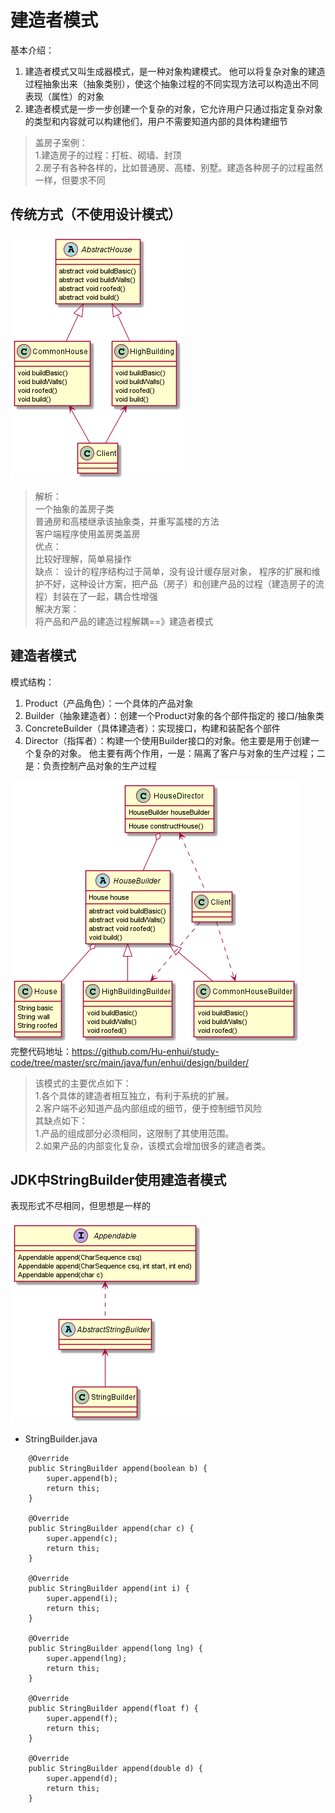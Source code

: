 # 建造者模式
基本介绍：       
1. 建造者模式又叫生成器模式，是一种对象构建模式。
他可以将复杂对象的建造过程抽象出来（抽象类别），使这个抽象过程的不同实现方法可以构造出不同表现（属性）的对象
2. 建造者模式是一步一步创建一个复杂的对象，它允许用户只通过指定复杂对象的类型和内容就可以构建他们，用户不需要知道内部的具体构建细节

> 盖房子案例：    
1.建造房子的过程：打桩、砌墙、封顶          
2.房子有各种各样的，比如普通房、高楼、别墅。建造各种房子的过程虽然一样，但要求不同      

## 传统方式（不使用设计模式）

![Alt](./img/传统方式.png) 

> 解析：       
一个抽象的盖房子类       
普通房和高楼继承该抽象类，并重写盖楼的方法       
客户端程序使用盖房类盖房            
优点：     
比较好理解，简单易操作         
缺点：
设计的程序结构过于简单，没有设计缓存层对象，
程序的扩展和维护不好，这种设计方案，把产品（房子）和创建产品的过程（建造房子的流程）封装在了一起，耦合性增强              
解决方案：           
将产品和产品的建造过程解耦==》建造者模式

## 建造者模式

模式结构：       
1. Product（产品角色）：一个具体的产品对象
2. Builder（抽象建造者）：创建一个Product对象的各个部件指定的 接口/抽象类
3. ConcreteBuilder（具体建造者）：实现接口，构建和装配各个部件
4. Director（指挥者）：构建一个使用Builder接口的对象。他主要是用于创建一个复杂的对象。
他主要有两个作用，一是：隔离了客户与对象的生产过程；二是：负责控制产品对象的生产过程

![Alt](./img/建造者模式.png)         
完整代码地址：https://github.com/Hu-enhui/study-code/tree/master/src/main/java/fun/enhui/design/builder/

> 该模式的主要优点如下：       
1.各个具体的建造者相互独立，有利于系统的扩展。      
2.客户端不必知道产品内部组成的细节，便于控制细节风险     
其缺点如下：      
1.产品的组成部分必须相同，这限制了其使用范围。        
2.如果产品的内部变化复杂，该模式会增加很多的建造者类。

  
## JDK中StringBuilder使用建造者模式
表现形式不尽相同，但思想是一样的        

![Alt](./img/StringBuilder中的建造者.png)      

- StringBuilder.java      
```puml
    @Override
    public StringBuilder append(boolean b) {
        super.append(b);
        return this;
    }

    @Override
    public StringBuilder append(char c) {
        super.append(c);
        return this;
    }

    @Override
    public StringBuilder append(int i) {
        super.append(i);
        return this;
    }

    @Override
    public StringBuilder append(long lng) {
        super.append(lng);
        return this;
    }

    @Override
    public StringBuilder append(float f) {
        super.append(f);
        return this;
    }

    @Override
    public StringBuilder append(double d) {
        super.append(d);
        return this;
    }

```